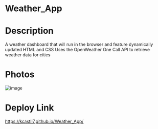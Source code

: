 # Weather_App
# Description
A weather dashboard that will run in the browser and feature dynamically updated HTML and CSS
Uses the OpenWeather One Call API to retrieve weather data for cities
# Photos
![image](https://user-images.githubusercontent.com/8552152/172075658-15b4bae9-f90c-4744-a575-f3c7d99a2803.png)
# Deploy Link
https://kcastil7.github.io/Weather_App/
